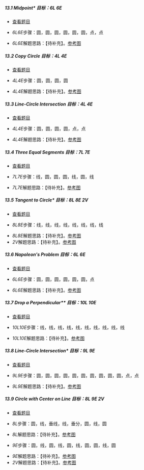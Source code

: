 ##### 13.1 Midpoint* *目标：6L 6E*
- [查看题目](images/level/c-midpoint.png) 
+ *6L6E*步骤：圆，圆，圆，圆，圆，圆，点，点
- *6L6E*解题思路：【待补充】。[参考图](solved/13.1.6L6E.png)


##### 13.2 Copy Circle *目标：4L 4E*
- [查看题目](images/level/c-translate-circle.png) 
+ *4L4E*步骤：圆，圆，圆，圆
- *4L4E*解题思路：【待补充】。[参考图](solved/13.2.4L4E.png)


##### 13.3 Line-Circle Intersection *目标：4L 4E*
- [查看题目](images/level/c-intersect-c-l.png) 
+ *4L4E*步骤：圆，圆，圆，圆，点，点
- *4L4E*解题思路：【待补充】。[参考图](solved/13.3.4L4E.png)


##### 13.4 Three Equal Segments *目标：7L 7E*
- [查看题目](images/level/equal-segments3.png) 
+ *7L7E*步骤：线，圆，圆，圆，线，圆，线
- *7L7E*解题思路：【待补充】。[参考图](solved/13.4.7L7E.png)


##### 13.5 Tangent to Circle* *目标：8L 8E 2V*
- [查看题目](images/level/l-tangent.png) 
+ *8L8E*步骤：线，线，线，线，线，线，线，线
- *8L8E*解题思路：【待补充】。[参考图](solved/13.5.8L8E.png)
- *2V*解题思路：【待补充】。[参考图](solved/13.5.2V.png)


##### 13.6 Napoleon's Problem *目标：6L 6E*
- [查看题目](images/level/napoleon.png) 
+ *6L6E*步骤：圆，圆，圆，圆，圆，圆，点
- *6L6E*解题思路：【待补充】。[参考图](solved/13.6.6L6E.png)


##### 13.7 Drop a Perpendicular** *目标：10L 10E*
- [查看题目](images/level/l-drop-perp2.png) 
+ *10L10E*步骤：线，线，线，线，线，线，线，线，线，线
- *10L10E*解题思路：【待补充】。[参考图](solved/13.7.10L10E.png)


##### 13.8 Line-Circle Intersection* *目标：9L 9E*
- [查看题目](images/level/c-intersect-x.png) 
+ *9L9E*步骤：圆，圆，圆，圆，圆，圆，圆，圆，圆，圆，点，点
- *9L9E*解题思路：【待补充】。[参考图](solved/13.8.9L9E.png)


##### 13.9 Circle with Center on Line *目标：8L 9E 2V*
- [查看题目](images/level/circle-tangent-c-pw-center-l.png) 
+ *8L*步骤：圆，线，垂线，线，垂分，圆，线，圆
- *8L*解题思路：【待补充】。[参考图](solved/13.9.8L.png)
+ *9E*步骤：圆，线，圆，线，圆，线，圆，圆，线，圆
- *9E*解题思路：【待补充】。[参考图](solved/13.9.9E.png)
- *2V*解题思路：【待补充】。[参考图](solved/13.9.2V.png)

